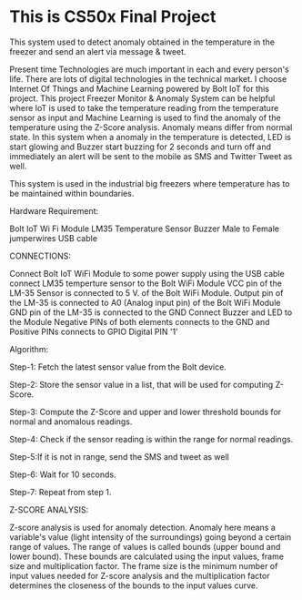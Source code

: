 # This is CS50x Final Project
This system used to detect anomaly obtained in the temperature in the freezer and send an alert via message &amp; tweet.

Present time Technologies are much important in each and every person's life. There are lots of digital technologies in the technical market. I choose Internet Of Things and Machine Learning powered by Bolt IoT for this project. This project Freezer Monitor & Anomaly System can be helpful where IoT is used to take the temperature reading from the temperature sensor as input and Machine Learning is used to find the anomaly of the temperature using the Z-Score analysis. Anomaly means differ from normal state. In this system when a anomaly in the temperature is detected, LED is start glowing and Buzzer start buzzing for 2 seconds and turn off and immediately an alert will be sent to the mobile as SMS and Twitter Tweet as well.

This system is used in the industrial big freezers where temperature has to be maintained within boundaries.


Hardware Requirement:

Bolt IoT Wi Fi Module
LM35 Temperature Sensor
Buzzer
Male to Female jumperwires
USB cable

CONNECTIONS:

Connect Bolt IoT WiFi Module to some power supply using the USB cable
connect LM35 temperture sensor to the Bolt WiFi Module
VCC pin of the LM-35 Sensor is connected to 5 V. of the Bolt WiFi Module.
Output pin of the LM-35 is connected to A0 (Analog input pin) of the Bolt WiFi Module
GND pin of the LM-35 is connected to the GND
Connect Buzzer and LED to the Module
Negative PINs of both elements connects to the GND and Positive PINs connects to GPIO Digital PIN '1'

 Algorithm:

Step-1: Fetch the latest sensor value from the Bolt device.

Step-2: Store the sensor value in a list, that will be used for computing Z-Score.

Step-3: Compute the Z-Score and upper and lower threshold bounds for normal and anomalous readings.

Step-4: Check if the sensor reading is within the range for normal readings.

Step-5:If it is not in range, send the SMS and tweet as well

Step-6: Wait for 10 seconds.

Step-7: Repeat from step 1.

Z-SCORE ANALYSIS:

Z-score analysis is used for anomaly detection. Anomaly here means a variable's value (light intensity of the surroundings) going beyond a certain range of values. The range of values is called bounds (upper bound and lower bound). These bounds are calculated using the input values, frame size and multiplication factor. The frame size is the minimum number of input values needed for Z-score analysis and the multiplication factor determines the closeness of the bounds to the input values curve.



